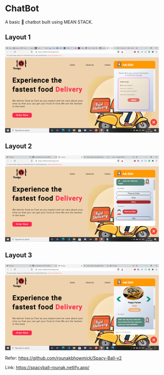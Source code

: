# ChatBot
A basic  🍕 chatbot built using MEAN STACK.

## Layout 1
 <p align="center">
  <img src="https://github.com/rounakbhowmick/ChatBot/blob/main/Layout1.png" width="800px">
</p>

## Layout 2
 <p align="center">
  <img src="https://github.com/rounakbhowmick/ChatBot/blob/main/Layout2.png" width="800px">
</p>

## Layout 3
 <p align="center">
  <img src="https://github.com/rounakbhowmick/ChatBot/blob/main/Layout3.png" width="800px">
</p>

Refer: https://github.com/rounakbhowmick/Spacy-Ball-v2

Link:  https://spacyball-rounak.netlify.app/

